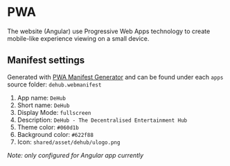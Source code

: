 # PWA

The website (Angular) use Progressive Web Apps technology to create mobile-like experience viewing on a small device.

## Manifest settings

Generated with [PWA Manifest Generator](https://www.simicart.com/manifest-generator.html/) and can be found under each `apps` source folder: `dehub.webmanifest`

1. App name: `DeHub`
1. Short name: `DeHub`
1. Display Mode: `fullscreen`
1. Description: `DeHub - The Decentralised Entertainment Hub`
1. Theme color: `#060d1b`
1. Background color: `#622f88`
1. Icon: `shared/asset/dehub/ulogo.png`

_Note: only configured for Angular app currently_
